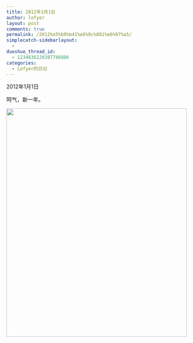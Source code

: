 ```yaml
---
title: 2012年1月1日
author: lofyer
layout: post
comments: true
permalink: /2012%e5%b9%b41%e6%9c%881%e6%97%a5/
simplecatch-sidebarlayout:
  - 
duoshuo_thread_id:
  - 1234836220387786886
categories:
  - Lofyer的日记
---
```

2012年1月1日

呵气，新一年。

[<img class="alignnone size-full wp-image-800" title="798" src="http://lofyer.org/wp-content/uploads/2012/01/7981.jpg" alt="" width="474" height="600" />][1]

 [1]: http://lofyer.org/wp-content/uploads/2012/01/7981.jpg